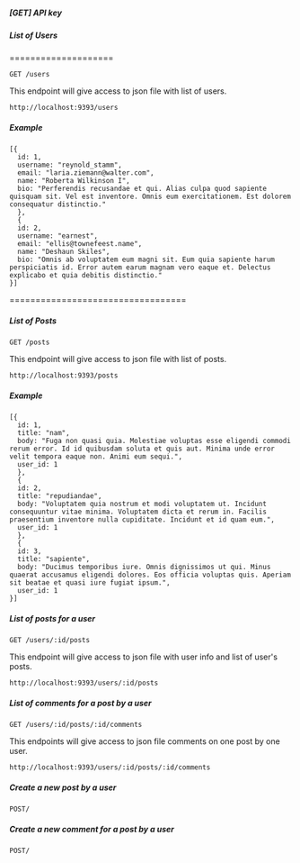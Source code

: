 ##### [GET] API key

##### List of Users
====================
```
GET /users
```
This endpoint will give access to json file with list of users.
```
http://localhost:9393/users
```

##### Example
```
[{
  id: 1,
  username: "reynold_stamm",
  email: "laria.ziemann@walter.com",
  name: "Roberta Wilkinson I",
  bio: "Perferendis recusandae et qui. Alias culpa quod sapiente quisquam sit. Vel est inventore. Omnis eum exercitationem. Est dolorem consequatur distinctio."
  },
  {
  id: 2,
  username: "earnest",
  email: "ellis@townefeest.name",
  name: "Deshaun Skiles",
  bio: "Omnis ab voluptatem eum magni sit. Eum quia sapiente harum perspiciatis id. Error autem earum magnam vero eaque et. Delectus explicabo et quia debitis distinctio."
}]

```
==================================
##### List of Posts
```
GET /posts
```
This endpoint will give access to json file with list of posts.
```
http://localhost:9393/posts
```
##### Example

```
[{
  id: 1,
  title: "nam",
  body: "Fuga non quasi quia. Molestiae voluptas esse eligendi commodi rerum error. Id id quibusdam soluta et quis aut. Minima unde error velit tempora eaque non. Animi eum sequi.",
  user_id: 1
  },
  {
  id: 2,
  title: "repudiandae",
  body: "Voluptatem quia nostrum et modi voluptatem ut. Incidunt consequuntur vitae minima. Voluptatem dicta et rerum in. Facilis praesentium inventore nulla cupiditate. Incidunt et id quam eum.",
  user_id: 1
  },
  {
  id: 3,
  title: "sapiente",
  body: "Ducimus temporibus iure. Omnis dignissimos ut qui. Minus quaerat accusamus eligendi dolores. Eos officia voluptas quis. Aperiam sit beatae et quasi iure fugiat ipsum.",
  user_id: 1
}]
```

##### List of posts for a user

```
GET /users/:id/posts
```
This endpoint will give access to json file with user info and list of user's posts.
```
http://localhost:9393/users/:id/posts
```

##### List of comments for a post by a user
```
GET /users/:id/posts/:id/comments
```

This endpoints will give access to json file comments on one post by one user.
```
http://localhost:9393/users/:id/posts/:id/comments
```

##### Create a new post by a user
```
POST/
```

##### Create a new comment for a post by a user
```
POST/
```

